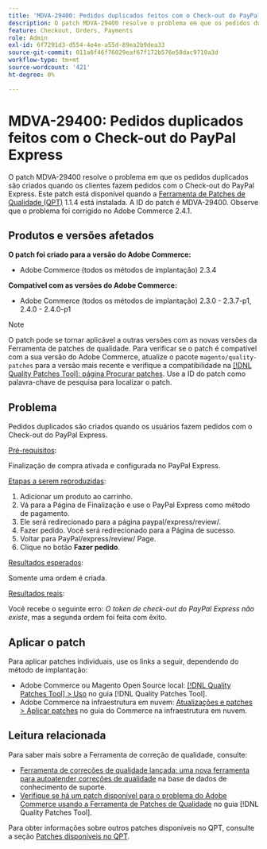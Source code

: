 ```yaml
---
title: 'MDVA-29400: Pedidos duplicados feitos com o Check-out do PayPal Express'
description: O patch MDVA-29400 resolve o problema em que os pedidos duplicados são criados quando os clientes fazem pedidos com o Check-out do PayPal Express. Este patch está disponível quando a [Ferramenta de correções de qualidade (QPT)](https://experienceleague.adobe.com/pt-br/docs/commerce-operations/tools/quality-patches-tool/quality-patches-tool-to-self-serve-quality-patches) 1.1.4 está instalada. A ID do patch é MDVA-29400. Observe que o problema foi corrigido no Adobe Commerce 2.4.1.
feature: Checkout, Orders, Payments
role: Admin
exl-id: 6f7291d3-d554-4e4e-a55d-89ea2b9dea33
source-git-commit: 011a6f46f76029eaf67f172b576e58dac9710a3d
workflow-type: tm+mt
source-wordcount: '421'
ht-degree: 0%

---
```


# MDVA-29400: Pedidos duplicados feitos com o Check-out do PayPal Express

O patch MDVA-29400 resolve o problema em que os pedidos duplicados são criados quando os clientes fazem pedidos com o Check-out do PayPal Express. Este patch está disponível quando a [Ferramenta de Patches de Qualidade (QPT)](https://experienceleague.adobe.com/pt-br/docs/commerce-operations/tools/quality-patches-tool/quality-patches-tool-to-self-serve-quality-patches) 1.1.4 está instalada. A ID do patch é MDVA-29400. Observe que o problema foi corrigido no Adobe Commerce 2.4.1.

## Produtos e versões afetados

**O patch foi criado para a versão do Adobe Commerce:**

* Adobe Commerce (todos os métodos de implantação) 2.3.4

**Compatível com as versões do Adobe Commerce:**

* Adobe Commerce (todos os métodos de implantação) 2.3.0 - 2.3.7-p1, 2.4.0 - 2.4.0-p1

>[!NOTE]
>
>O patch pode se tornar aplicável a outras versões com as novas versões da Ferramenta de patches de qualidade. Para verificar se o patch é compatível com a sua versão do Adobe Commerce, atualize o pacote `magento/quality-patches` para a versão mais recente e verifique a compatibilidade na [[!DNL Quality Patches Tool]: página Procurar patches](https://experienceleague.adobe.com/pt-br/docs/commerce-operations/tools/quality-patches-tool/quality-patches-tool-to-self-serve-quality-patches). Use a ID do patch como palavra-chave de pesquisa para localizar o patch.

## Problema

Pedidos duplicados são criados quando os usuários fazem pedidos com o Check-out do PayPal Express.

<u>Pré-requisitos</u>:

Finalização de compra ativada e configurada no PayPal Express.

<u>Etapas a serem reproduzidas</u>:

1. Adicionar um produto ao carrinho.
1. Vá para a Página de Finalização e use o PayPal Express como método de pagamento.
1. Ele será redirecionado para a página paypal/express/review/.
1. Fazer pedido. Você será redirecionado para a Página de sucesso.
1. Voltar para PayPal/express/review/ Page.
1. Clique no botão **Fazer pedido**.

<u>Resultados esperados</u>:

Somente uma ordem é criada.

<u>Resultados reais</u>:

Você recebe o seguinte erro: *O token de check-out do PayPal Express não existe*, mas a segunda ordem foi feita com êxito.

## Aplicar o patch

Para aplicar patches individuais, use os links a seguir, dependendo do método de implantação:

* Adobe Commerce ou Magento Open Source local: [[!DNL Quality Patches Tool] > Uso](/help/tools/quality-patches-tool/usage.md) no guia [!DNL Quality Patches Tool].
* Adobe Commerce na infraestrutura em nuvem: [Atualizações e patches > Aplicar patches](https://experienceleague.adobe.com/docs/commerce-cloud-service/user-guide/develop/upgrade/apply-patches.html?lang=pt-BR) no guia do Commerce na infraestrutura em nuvem.

## Leitura relacionada

Para saber mais sobre a Ferramenta de correção de qualidade, consulte:

* [Ferramenta de correções de qualidade lançada: uma nova ferramenta para autoatender correções de qualidade](https://experienceleague.adobe.com/pt-br/docs/commerce-operations/tools/quality-patches-tool/quality-patches-tool-to-self-serve-quality-patches) na base de dados de conhecimento de suporte.
* [Verifique se há um patch disponível para o problema do Adobe Commerce usando a Ferramenta de Patches de Qualidade](/help/tools/quality-patches-tool/patches-available-in-qpt/check-patch-for-magento-issue-with-magento-quality-patches.md) no guia [!DNL Quality Patches Tool].

Para obter informações sobre outros patches disponíveis no QPT, consulte a seção [Patches disponíveis no QPT](https://support.magento.com/hc/en-us/sections/360010506631-Patches-available-in-MQP-tool-).

